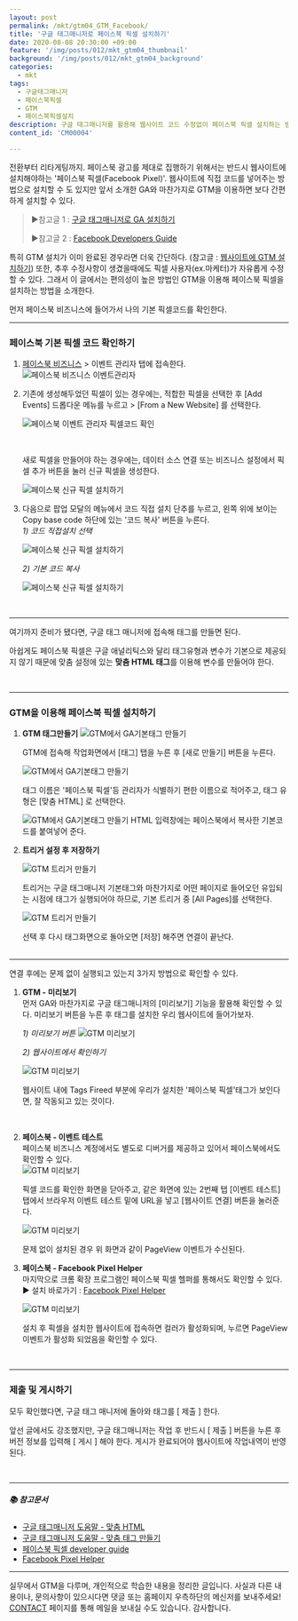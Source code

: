 ```yaml
---
layout: post
permalink: /mkt/gtm04_GTM_Facebook/
title: '구글 태그매니저로 페이스북 픽셀 설치하기'
date: 2020-08-08 20:30:00 +09:00
feature: '/img/posts/012/mkt_gtm04_thumbnail'
background: '/img/posts/012/mkt_gtm04_background'
categories:
  - mkt
tags:
  - 구글태그매니저
  - 페이스북픽셀
  - GTM
  - 페이스북픽셀설치
description: 구글 태그매니저를 활용해 웹사이트 코드 수정없이 페이스북 픽셀 설치하는 방법을 소개합니다.
content_id: 'CM00004'

---
```


전환부터 리타게팅까지. 페이스북 광고를 제대로 집행하기 위해서는 반드시 웹사이트에 설치해야하는 '페이스북 픽셀(Facebook Pixel)'. 웹사이트에 직접 코드를 넣어주는 방법으로 설치할 수 도 있지만 앞서 소개한 GA와 마찬가지로 GTM을 이용하면 보다 간편하게 설치할 수 있다.

> ►참고글 1 : [구글 태그매니저로 GA 설치하기](https://nohze.com/mkt/gtm03_GAInstall/)
>
> ►참고글 2 : [Facebook Developers Guide](https://developers.facebook.com/docs/facebook-pixel/implementation)

특히 GTM 설치가 이미 완료된 경우라면 더욱 간단하다. (참고글 : [웹사이트에 GTM 설치하기](https://nohze.com/mkt/gtm02_GTMInstall/)) 또한, 추후 수정사항이 생겼을때에도 픽셀 사용자(ex.마케터)가 자유롭게 수정할 수 있다. 그래서 이 글에서는 편의성이 높은 방법인 GTM을 이용해 페이스북 픽셀을 설치하는 방법을 소개한다. 

먼저 페이스북 비즈니스에 들어가서 나의 기본 픽셀코드를 확인한다.

------

### 페이스북 기본 픽셀 코드 확인하기

1. [페이스북 비즈니스](https://business.facebook.com/) > 이벤트 관리자 탭에 접속한다.
   ![페이스북 비즈니스 이벤트관리자](/img/posts/012/01.jpg)
   <br>

2. 기존에 생성해두었던 픽셀이 있는 경우에는, 적합한 픽셀을 선택한 후 [Add Events] 드롭다운 메뉴를 누르고 > [From a New Website] 를 선택한다.

   ![페이스북 이벤트 관리자 픽셀코드 확인](/img/posts/012/02.jpg)

   <br>

   새로 픽셀을 만들어야 하는 경우에는, 데이터 소스 연결 또는 비즈니스 설정에서 픽셀 추가 버튼을 눌러 신규 픽셀을 생성한다.

   ![페이스북 신규 픽셀 설치하기](/img/posts/012/03.jpg)
   <br>

3. 다음으로 팝업 모달의 메뉴에서 코드 직접 설치 단추를 누르고, 왼쪽 위에 보이는 Copy base code 하단에 있는 '코드 복사' 버튼을 누른다. <br>
   *1) 코드 직접설치 선택*

   ![페이스북 신규 픽셀 설치하기](/img/posts/012/04.jpg)

   *2) 기본 코드 복사*

   ![페이스북 신규 픽셀 설치하기](/img/posts/012/05.jpg)

   <br>

------

여기까지 준비가 됐다면,  구글 태그 매니저에 접속해 태그를 만들면 된다. 

아쉽게도  페이스북 픽셀은 구글 애널리틱스와 달리 태그유형과 변수가 기본으로 제공되지 않기 때문에 맞춤 설정에 있는 **맞춤 HTML 태그**를 이용해 변수를 만들어야 한다.

<br>

------

### GTM을 이용해 페이스북 픽셀 설치하기

1. **GTM 태그만들기**
   ![GTM에서 GA기본태그 만들기](/img/posts/012/06.jpg)

   GTM에 접속해 작업화면에서 [태그] 탭을 누른 후 [새로 만들기] 버튼을 누른다.<br>

   ![GTM에서 GA기본태그 만들기](/img/posts/012/07.jpg)

   태그 이름은 '페이스북 픽셀'등 관리자가 식별하기 편한 이름으로 적어주고, 태그 유형은 [맞춤 HTML] 로 선택한다. <br>

   ![GTM에서 GA기본태그 만들기](/img/posts/012/08.jpg)
HTML 입력창에는 페이스북에서 복사한 기본코드를 붙여넣어 준다.
   
2. **트리거 설정 후 저장하기**

   ![GTM 트리거 만들기](/img/posts/012/09.jpg)

   트리거는 구글 태그매니저 기본태그와 마찬가지로 어떤 페이지로 들어오던 유입되는 시점에 태그가 실행되어야 하므로, 기본 트리거 중 [All Pages]를 선택한다. <br>

   ![GTM 트리거 만들기](/img/posts/012/10.jpg)

   선택 후 다시 태그화면으로 돌아오면 [저장] 해주면 연결이 끝난다.<br><br>


------

연결 후에는 문제 없이 실행되고 있는지 3가지 방법으로 확인할 수 있다.

1. **GTM - 미리보기**<br>
   먼저 GA와 마찬가지로 구글 태그매니저의 [미리보기] 기능을 활용해 확인할 수 있다. 미리보기 버튼을 누른 후 태그를 설치한 우리 웹사이트에 들어가보자.<br>

   *1) 미리보기 버튼*
   ![GTM 미리보기](/img/posts/012/11.jpg)<br>

   *2) 웹사이트에서 확인하기*

   ![GTM 미리보기](/img/posts/012/12.jpg)<br>

   웹사이트 내에 Tags Fireed 부분에 우리가 설치한 '페이스북 픽셀'태그가 보인다면, 잘 작동되고 있는 것이다.

   <br>

2. **페이스북 - 이벤트 테스트**<br>
   페이스북 비즈니스 계정에서도 별도로 디버거를 제공하고 있어서 페이스북에서도 확인할 수 있다. <br>![GTM 미리보기](/img/posts/012/13.jpg)<br>

   픽셀 코드를 확인한 화면을 닫아주고, 같은 화면에 있는 2번째 탭 [이벤트 테스트] 탭에서 브라우저 이벤트 테스트 밑에 URL을 넣고 [웹사이트 연결] 버튼을 눌러준다. <br>

   ![GTM 미리보기](/img/posts/012/14.jpg)<br>

   문제 없이 설치된 경우 위 화면과 같이 PageView 이벤트가 수신된다.
   <br>

3. **페이스북 - Facebook Pixel Helper**<br>
   마지막으로 크롬 확장 프로그램인 페이스북 픽셀 헬퍼를 통해서도 확인할 수 있다.
   ► 설치 바로가기 : [Facebook Pixel Helper](https://chrome.google.com/webstore/detail/facebook-pixel-helper/fdgfkebogiimcoedlicjlajpkdmockpc)

   ![GTM 미리보기](/img/posts/012/15.jpg)<br>

   설치 후 픽셀을 설치한 웹사이트에 접속하면 컬러가 활성화되며, 누르면 PageView 이벤트가 활성화 되었음을 확인할 수 있다. 

<br>

------

### 제출 및 게시하기

모두 확인했다면, 구글 태그 매니저에 돌아와 태그를 [ 제출 ] 한다.

앞선 글에서도 강조했지만, 구글 태그매니저는 작업 후 반드시 [ 제출 ] 버튼을 누른 후 버전 정보를 입력해 [ 게시 ] 해야 한다. 게시가 완료되어야 웹사이트에 작업내역이 반영된다. <br>

<br>

------

##### 📚 참고문서

- [구글 태그매니저 도움말 - 맞춤 HTML](https://support.google.com/tagmanager/answer/9334084)
- [구글 태그매니저 도움말 - 맞춤 태그 만들기](https://support.google.com/tagmanager/answer/6107167)
- [페이스북 픽셀 developer guide](https://developers.facebook.com/docs/facebook-pixel/implementation)
- [Facebook Pixel Helper](https://chrome.google.com/webstore/detail/facebook-pixel-helper/fdgfkebogiimcoedlicjlajpkdmockpc)

------

실무에서 GTM을 다루며, 개인적으로 학습한 내용을 정리한 글입니다. 사실과 다른 내용이나, 문의사항이 있으시다면 댓글 또는 홈페이지 우측하단의 메신저를 보내주세요! [CONTACT](https://nohze.com/contact) 페이지를 통해 메일을 보내실 수도 있습니다. 감사합니다.<br><br>
